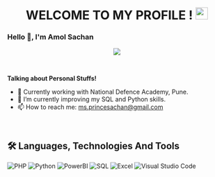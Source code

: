 <h1 align="center">
  WELCOME TO MY PROFILE !
  <img src="https://media.giphy.com/media/hvRJCLFzcasrR4ia7z/giphy.gif" width="28">
</h1>

### Hello 👋, I'm Amol Sachan

<p align="center">
  <a href="https://www.linkedin.com/in/amol-sachan-61838571/"><img src="https://img.shields.io/badge/LinkedIn-0077B5?style=for-the-badge&logo=linkedin&logoColor=white"></a>
</p>
<br>

**Talking about Personal Stuffs!**

- 💼 Currently working with National Defence Academy, Pune.
- 🔭 I’m currently improving my SQL and Python skills.
- 📫 How to reach me: ms.princesachan@gmail.com

<br>

## 🛠 Languages, Technologies And Tools
![PHP](https://img.shields.io/badge/php-%231572B6.svg?style=for-the-badge&logo=php&logoColor=white)
![Python](https://img.shields.io/badge/python-3670A0?style=for-the-badge&logo=python&logoColor=ffdd54)
![PowerBI](https://img.shields.io/badge/powerBI-%231572B6.svg?style=for-the-badge&logo=powerBI&logoColor=white)
![SQL](https://img.shields.io/badge/sql-%23593d88.svg?style=for-the-badge&logo=sql&logoColor=white)
![Excel](https://img.shields.io/badge/excel-%2331A8FF.svg?style=for-the-badge&logo=excel&logoColor=%2361DAFB)
![Visual Studio Code](https://img.shields.io/badge/Visual%20Studio%20Code-0078d7.svg?style=for-the-badge&logo=visual-studio-code&logoColor=white)
